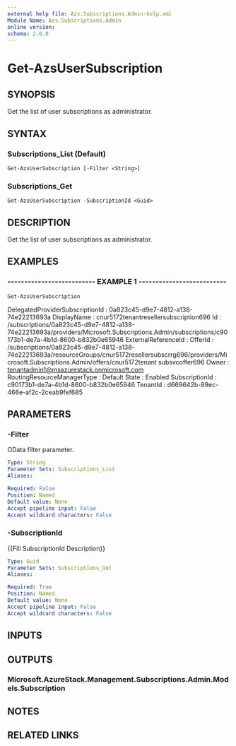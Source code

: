 ```yaml
---
external help file: Azs.Subscriptions.Admin-help.xml
Module Name: Azs.Subscriptions.Admin
online version: 
schema: 2.0.0
---
```


# Get-AzsUserSubscription

## SYNOPSIS
Get the list of user subscriptions as administrator.

## SYNTAX

### Subscriptions_List (Default)
```
Get-AzsUserSubscription [-Filter <String>]
```

### Subscriptions_Get
```
Get-AzsUserSubscription -SubscriptionId <Guid>
```

## DESCRIPTION
Get the list of user subscriptions as administrator.

## EXAMPLES

### -------------------------- EXAMPLE 1 --------------------------
```
Get-AzsUserSubscription
```

DelegatedProviderSubscriptionId : 0a823c45-d9e7-4812-a138-74e22213693a
DisplayName                     : cnur5172tenantresellersubscription696
Id                              : /subscriptions/0a823c45-d9e7-4812-a138-74e22213693a/providers/Microsoft.Subscriptions.Admin/subscriptions/c90173b1-de7a-4b1d-8600-b832b0e65946
ExternalReferenceId             :
OfferId                         : /subscriptions/0a823c45-d9e7-4812-a138-74e22213693a/resourceGroups/cnur5172resellersubscrrg696/providers/Microsoft.Subscriptions.Admin/offers/cnur5172tenant
                                subsvcoffer696
Owner                           : tenantadmin1@msazurestack.onmicrosoft.com
RoutingResourceManagerType      : Default
State                           : Enabled
SubscriptionId                  : c90173b1-de7a-4b1d-8600-b832b0e65946
TenantId                        : d669642b-89ec-466e-af2c-2ceab9fef685

## PARAMETERS

### -Filter
OData filter parameter.

```yaml
Type: String
Parameter Sets: Subscriptions_List
Aliases: 

Required: False
Position: Named
Default value: None
Accept pipeline input: False
Accept wildcard characters: False
```

### -SubscriptionId
{{Fill SubscriptionId Description}}

```yaml
Type: Guid
Parameter Sets: Subscriptions_Get
Aliases: 

Required: True
Position: Named
Default value: None
Accept pipeline input: False
Accept wildcard characters: False
```

## INPUTS

## OUTPUTS

### Microsoft.AzureStack.Management.Subscriptions.Admin.Models.Subscription

## NOTES

## RELATED LINKS

